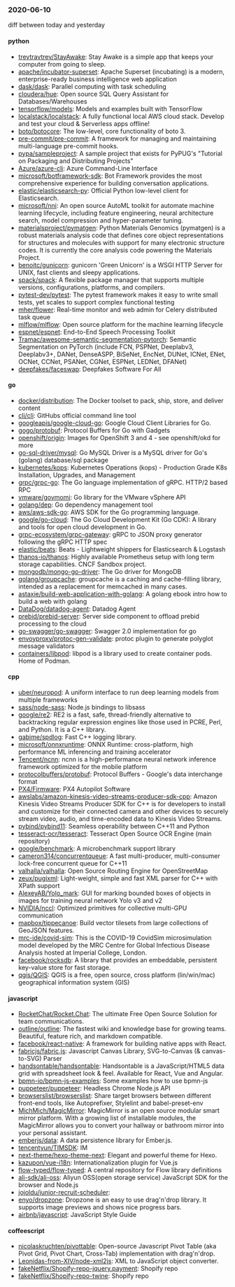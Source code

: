 ### 2020-06-10
diff between today and yesterday

#### python
* [trevtravtrev/StayAwake](https://github.com/trevtravtrev/StayAwake): Stay Awake is a simple app that keeps your computer from going to sleep.
* [apache/incubator-superset](https://github.com/apache/incubator-superset): Apache Superset (incubating) is a modern, enterprise-ready business intelligence web application
* [dask/dask](https://github.com/dask/dask): Parallel computing with task scheduling
* [cloudera/hue](https://github.com/cloudera/hue): Open source SQL Query Assistant for Databases/Warehouses
* [tensorflow/models](https://github.com/tensorflow/models): Models and examples built with TensorFlow
* [localstack/localstack](https://github.com/localstack/localstack):  A fully functional local AWS cloud stack. Develop and test your cloud & Serverless apps offline!
* [boto/botocore](https://github.com/boto/botocore): The low-level, core functionality of boto 3.
* [pre-commit/pre-commit](https://github.com/pre-commit/pre-commit): A framework for managing and maintaining multi-language pre-commit hooks.
* [pypa/sampleproject](https://github.com/pypa/sampleproject): A sample project that exists for PyPUG's "Tutorial on Packaging and Distributing Projects"
* [Azure/azure-cli](https://github.com/Azure/azure-cli): Azure Command-Line Interface
* [microsoft/botframework-sdk](https://github.com/microsoft/botframework-sdk): Bot Framework provides the most comprehensive experience for building conversation applications.
* [elastic/elasticsearch-py](https://github.com/elastic/elasticsearch-py): Official Python low-level client for Elasticsearch.
* [microsoft/nni](https://github.com/microsoft/nni): An open source AutoML toolkit for automate machine learning lifecycle, including feature engineering, neural architecture search, model compression and hyper-parameter tuning.
* [materialsproject/pymatgen](https://github.com/materialsproject/pymatgen): Python Materials Genomics (pymatgen) is a robust materials analysis code that defines core object representations for structures and molecules with support for many electronic structure codes. It is currently the core analysis code powering the Materials Project.
* [benoitc/gunicorn](https://github.com/benoitc/gunicorn): gunicorn 'Green Unicorn' is a WSGI HTTP Server for UNIX, fast clients and sleepy applications.
* [spack/spack](https://github.com/spack/spack): A flexible package manager that supports multiple versions, configurations, platforms, and compilers.
* [pytest-dev/pytest](https://github.com/pytest-dev/pytest): The pytest framework makes it easy to write small tests, yet scales to support complex functional testing
* [mher/flower](https://github.com/mher/flower): Real-time monitor and web admin for Celery distributed task queue
* [mlflow/mlflow](https://github.com/mlflow/mlflow): Open source platform for the machine learning lifecycle
* [espnet/espnet](https://github.com/espnet/espnet): End-to-End Speech Processing Toolkit
* [Tramac/awesome-semantic-segmentation-pytorch](https://github.com/Tramac/awesome-semantic-segmentation-pytorch): Semantic Segmentation on PyTorch (include FCN, PSPNet, Deeplabv3, Deeplabv3+, DANet, DenseASPP, BiSeNet, EncNet, DUNet, ICNet, ENet, OCNet, CCNet, PSANet, CGNet, ESPNet, LEDNet, DFANet)
* [deepfakes/faceswap](https://github.com/deepfakes/faceswap): Deepfakes Software For All

#### go
* [docker/distribution](https://github.com/docker/distribution): The Docker toolset to pack, ship, store, and deliver content
* [cli/cli](https://github.com/cli/cli): GitHubs official command line tool
* [googleapis/google-cloud-go](https://github.com/googleapis/google-cloud-go): Google Cloud Client Libraries for Go.
* [gogo/protobuf](https://github.com/gogo/protobuf): Protocol Buffers for Go with Gadgets
* [openshift/origin](https://github.com/openshift/origin): Images for OpenShift 3 and 4 - see openshift/okd for more
* [go-sql-driver/mysql](https://github.com/go-sql-driver/mysql): Go MySQL Driver is a MySQL driver for Go's (golang) database/sql package
* [kubernetes/kops](https://github.com/kubernetes/kops): Kubernetes Operations (kops) - Production Grade K8s Installation, Upgrades, and Management
* [grpc/grpc-go](https://github.com/grpc/grpc-go): The Go language implementation of gRPC. HTTP/2 based RPC
* [vmware/govmomi](https://github.com/vmware/govmomi): Go library for the VMware vSphere API
* [golang/dep](https://github.com/golang/dep): Go dependency management tool
* [aws/aws-sdk-go](https://github.com/aws/aws-sdk-go): AWS SDK for the Go programming language.
* [google/go-cloud](https://github.com/google/go-cloud): The Go Cloud Development Kit (Go CDK): A library and tools for open cloud development in Go.
* [grpc-ecosystem/grpc-gateway](https://github.com/grpc-ecosystem/grpc-gateway): gRPC to JSON proxy generator following the gRPC HTTP spec
* [elastic/beats](https://github.com/elastic/beats):  Beats - Lightweight shippers for Elasticsearch & Logstash
* [thanos-io/thanos](https://github.com/thanos-io/thanos): Highly available Prometheus setup with long term storage capabilities. CNCF Sandbox project.
* [mongodb/mongo-go-driver](https://github.com/mongodb/mongo-go-driver): The Go driver for MongoDB
* [golang/groupcache](https://github.com/golang/groupcache): groupcache is a caching and cache-filling library, intended as a replacement for memcached in many cases.
* [astaxie/build-web-application-with-golang](https://github.com/astaxie/build-web-application-with-golang): A golang ebook intro how to build a web with golang
* [DataDog/datadog-agent](https://github.com/DataDog/datadog-agent): Datadog Agent
* [prebid/prebid-server](https://github.com/prebid/prebid-server): Server side component to offload prebid processing to the cloud
* [go-swagger/go-swagger](https://github.com/go-swagger/go-swagger): Swagger 2.0 implementation for go
* [envoyproxy/protoc-gen-validate](https://github.com/envoyproxy/protoc-gen-validate): protoc plugin to generate polyglot message validators
* [containers/libpod](https://github.com/containers/libpod): libpod is a library used to create container pods. Home of Podman.

#### cpp
* [uber/neuropod](https://github.com/uber/neuropod): A uniform interface to run deep learning models from multiple frameworks
* [sass/node-sass](https://github.com/sass/node-sass):  Node.js bindings to libsass
* [google/re2](https://github.com/google/re2): RE2 is a fast, safe, thread-friendly alternative to backtracking regular expression engines like those used in PCRE, Perl, and Python. It is a C++ library.
* [gabime/spdlog](https://github.com/gabime/spdlog): Fast C++ logging library.
* [microsoft/onnxruntime](https://github.com/microsoft/onnxruntime): ONNX Runtime: cross-platform, high performance ML inferencing and training accelerator
* [Tencent/ncnn](https://github.com/Tencent/ncnn): ncnn is a high-performance neural network inference framework optimized for the mobile platform
* [protocolbuffers/protobuf](https://github.com/protocolbuffers/protobuf): Protocol Buffers - Google's data interchange format
* [PX4/Firmware](https://github.com/PX4/Firmware): PX4 Autopilot Software
* [awslabs/amazon-kinesis-video-streams-producer-sdk-cpp](https://github.com/awslabs/amazon-kinesis-video-streams-producer-sdk-cpp): Amazon Kinesis Video Streams Producer SDK for C++ is for developers to install and customize for their connected camera and other devices to securely stream video, audio, and time-encoded data to Kinesis Video Streams.
* [pybind/pybind11](https://github.com/pybind/pybind11): Seamless operability between C++11 and Python
* [tesseract-ocr/tesseract](https://github.com/tesseract-ocr/tesseract): Tesseract Open Source OCR Engine (main repository)
* [google/benchmark](https://github.com/google/benchmark): A microbenchmark support library
* [cameron314/concurrentqueue](https://github.com/cameron314/concurrentqueue): A fast multi-producer, multi-consumer lock-free concurrent queue for C++11
* [valhalla/valhalla](https://github.com/valhalla/valhalla): Open Source Routing Engine for OpenStreetMap
* [zeux/pugixml](https://github.com/zeux/pugixml): Light-weight, simple and fast XML parser for C++ with XPath support
* [AlexeyAB/Yolo_mark](https://github.com/AlexeyAB/Yolo_mark): GUI for marking bounded boxes of objects in images for training neural network Yolo v3 and v2
* [NVIDIA/nccl](https://github.com/NVIDIA/nccl): Optimized primitives for collective multi-GPU communication
* [mapbox/tippecanoe](https://github.com/mapbox/tippecanoe): Build vector tilesets from large collections of GeoJSON features.
* [mrc-ide/covid-sim](https://github.com/mrc-ide/covid-sim): This is the COVID-19 CovidSim microsimulation model developed by the MRC Centre for Global Infectious Disease Analysis hosted at Imperial College, London.
* [facebook/rocksdb](https://github.com/facebook/rocksdb): A library that provides an embeddable, persistent key-value store for fast storage.
* [qgis/QGIS](https://github.com/qgis/QGIS): QGIS is a free, open source, cross platform (lin/win/mac) geographical information system (GIS)

#### javascript
* [RocketChat/Rocket.Chat](https://github.com/RocketChat/Rocket.Chat): The ultimate Free Open Source Solution for team communications.
* [outline/outline](https://github.com/outline/outline): The fastest wiki and knowledge base for growing teams. Beautiful, feature rich, and markdown compatible.
* [facebook/react-native](https://github.com/facebook/react-native): A framework for building native apps with React.
* [fabricjs/fabric.js](https://github.com/fabricjs/fabric.js): Javascript Canvas Library, SVG-to-Canvas (& canvas-to-SVG) Parser
* [handsontable/handsontable](https://github.com/handsontable/handsontable): Handsontable is a JavaScript/HTML5 data grid with spreadsheet look & feel. Available for React, Vue and Angular.
* [bpmn-io/bpmn-js-examples](https://github.com/bpmn-io/bpmn-js-examples): Some examples how to use bpmn-js
* [puppeteer/puppeteer](https://github.com/puppeteer/puppeteer): Headless Chrome Node.js API
* [browserslist/browserslist](https://github.com/browserslist/browserslist):  Share target browsers between different front-end tools, like Autoprefixer, Stylelint and babel-preset-env
* [MichMich/MagicMirror](https://github.com/MichMich/MagicMirror): MagicMirror is an open source modular smart mirror platform. With a growing list of installable modules, the MagicMirror allows you to convert your hallway or bathroom mirror into your personal assistant.
* [emberjs/data](https://github.com/emberjs/data): A data persistence library for Ember.js.
* [tencentyun/TIMSDK](https://github.com/tencentyun/TIMSDK):  IM 
* [next-theme/hexo-theme-next](https://github.com/next-theme/hexo-theme-next):  Elegant and powerful theme for Hexo.
* [kazupon/vue-i18n](https://github.com/kazupon/vue-i18n):  Internationalization plugin for Vue.js
* [flow-typed/flow-typed](https://github.com/flow-typed/flow-typed): A central repository for Flow library definitions
* [ali-sdk/ali-oss](https://github.com/ali-sdk/ali-oss): Aliyun OSS(open storage service) JavaScript SDK for the browser and Node.js
* [jojoldu/junior-recruit-scheduler](https://github.com/jojoldu/junior-recruit-scheduler):    
* [enyo/dropzone](https://github.com/enyo/dropzone): Dropzone is an easy to use drag'n'drop library. It supports image previews and shows nice progress bars.
* [airbnb/javascript](https://github.com/airbnb/javascript): JavaScript Style Guide

#### coffeescript
* [nicolaskruchten/pivottable](https://github.com/nicolaskruchten/pivottable): Open-source Javascript Pivot Table (aka Pivot Grid, Pivot Chart, Cross-Tab) implementation with drag'n'drop.
* [Leonidas-from-XIV/node-xml2js](https://github.com/Leonidas-from-XIV/node-xml2js): XML to JavaScript object converter.
* [fakeNetflix/Shopify-repo-jquery.payment](https://github.com/fakeNetflix/Shopify-repo-jquery.payment): Shopify repo
* [fakeNetflix/Shopify-repo-twine](https://github.com/fakeNetflix/Shopify-repo-twine): Shopify repo
